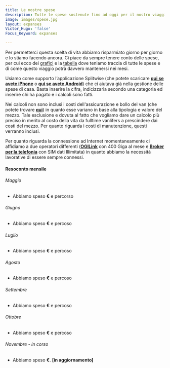 ```yaml
---
title: Le nostre spese
description: Tutte le spese sostenute fino ad oggi per il nostro viaggio
image: images/spese.jpg
layout: expanses
Victor_Hugo: 'false'
Focus_Keyword: expanses

---
```

Per permetterci questa scelta di vita abbiamo risparmiato giorno per giorno e lo stiamo facendo ancora. Ci piace da sempre tenere conto delle spese, per cui ecco dei [grafici](#chart) e la [tabella](#tblSpese) dove teniamo traccia di tutte le spese e di come questo viaggio potrà davvero mantenersi nei mesi.

Usiamo come supporto l’applicazione Splitwise (che potete scaricare [**qui se avete iPhone**](https://apps.apple.com/us/app/splitwise/id458023433) o [**qui se avete Android**](https://play.google.com/store/apps/details?id=com.Splitwise.SplitwiseMobile)) che ci aiutava già nella gestione delle spese di casa. Basta inserire la cifra, indicizzarla secondo una categoria ed inserire chi ha pagato e i calcoli sono fatti.

Nei calcoli non sono inclusi i costi dell'assicurazione e bollo del van (che potete trovare [**qui**](https://vandipety.it/van)) in quanto esse variano in base alla tipologia e valore del mezzo. Tale esclusione e dovuta al fatto che vogliamo dare un calcolo più preciso in merito al costo della vita da fulltime vanlifers a prescindere dai costi del mezzo. Per quanto riguarda i costi di manutenzione, questi verranno inclusi.

Per quanto riguarda la connessione ad Internet momentaneamente ci affidiamo a due operatori differenti ([**OGILink**](http://ogilink.it) con 400 Giga al mese e [**Broker per la telefonia**](https://www.brokerperlatelefonia.it) con SIM dati Illimitata) in quanto abbiamo la necessità lavorative di essere sempre connessi.

<!-- section break -->

#### Resoconto mensile

###### Maggio

* Abbiamo speso **<label id="totalmaggio"></label> €** e percorso <label id="km5"></label>

###### Giugno

* Abbiamo speso **<label id="totalgiugno"></label> €** e percoso <label id="km6"></label>

###### Luglio

* Abbiamo speso **<label id="totalluglio"></label> €** e percoso <label id="km7"></label>

###### Agosto

* Abbiamo speso **<label id="totalagosto"></label> €** e percoso <label id="km8"></label>

###### Settembre

* Abbiamo speso **<label id="totalsettembre"></label> €** e percoso <label id="km9"></label>

###### Ottobre
* Abbiamo speso **<label id="totalottobre"></label> €** e percoso <label id="km10"></label>

###### Novembre - in corso
* Abbiamo speso **<label id="totalnovembre"></label> €**. **[in aggiornamento]**
